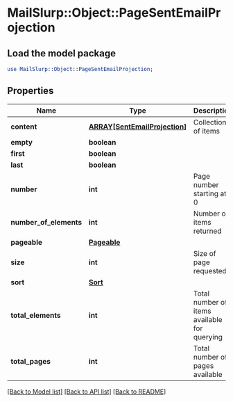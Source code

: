 # MailSlurp::Object::PageSentEmailProjection

## Load the model package
```perl
use MailSlurp::Object::PageSentEmailProjection;
```

## Properties
Name | Type | Description | Notes
------------ | ------------- | ------------- | -------------
**content** | [**ARRAY[SentEmailProjection]**](SentEmailProjection) | Collection of items | [optional] 
**empty** | **boolean** |  | [optional] 
**first** | **boolean** |  | [optional] 
**last** | **boolean** |  | [optional] 
**number** | **int** | Page number starting at 0 | [optional] 
**number_of_elements** | **int** | Number of items returned | [optional] 
**pageable** | [**Pageable**](Pageable) |  | [optional] 
**size** | **int** | Size of page requested | [optional] 
**sort** | [**Sort**](Sort) |  | [optional] 
**total_elements** | **int** | Total number of items available for querying | [optional] 
**total_pages** | **int** | Total number of pages available | [optional] 

[[Back to Model list]](../README#documentation-for-models) [[Back to API list]](../README#documentation-for-api-endpoints) [[Back to README]](../README)


